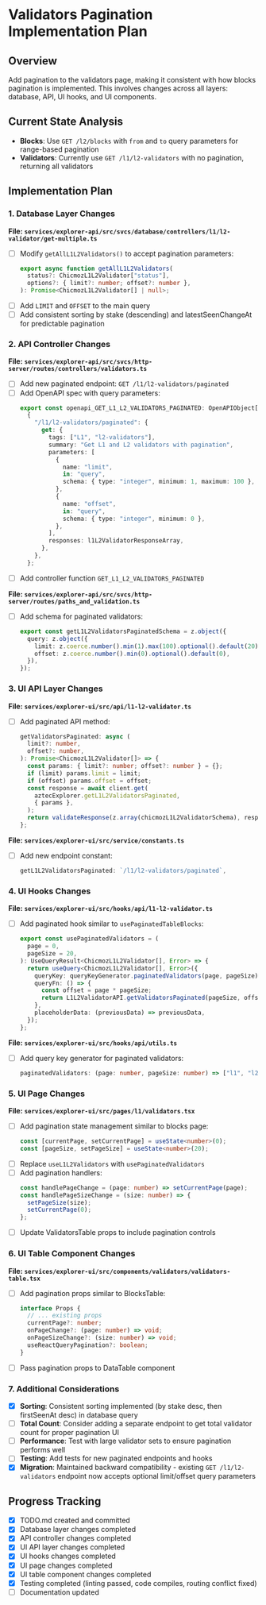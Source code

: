# Validators Pagination Implementation Plan

## Overview

Add pagination to the validators page, making it consistent with how blocks pagination is implemented. This involves changes across all layers: database, API, UI hooks, and UI components.

## Current State Analysis

- **Blocks**: Use `GET /l2/blocks` with `from` and `to` query parameters for range-based pagination
- **Validators**: Currently use `GET /l1/l2-validators` with no pagination, returning all validators

## Implementation Plan

### 1. Database Layer Changes

**File: `services/explorer-api/src/svcs/database/controllers/l1/l2-validator/get-multiple.ts`**

- [ ] Modify `getAllL1L2Validators()` to accept pagination parameters:
  ```typescript
  export async function getAllL1L2Validators(
    status?: ChicmozL1L2Validator["status"],
    options?: { limit?: number; offset?: number },
  ): Promise<ChicmozL1L2Validator[] | null>;
  ```
- [ ] Add `LIMIT` and `OFFSET` to the main query
- [ ] Add consistent sorting by stake (descending) and latestSeenChangeAt for predictable pagination

### 2. API Controller Changes

**File: `services/explorer-api/src/svcs/http-server/routes/controllers/validators.ts`**

- [ ] Add new paginated endpoint: `GET /l1/l2-validators/paginated`
- [ ] Add OpenAPI spec with query parameters:
  ```typescript
  export const openapi_GET_L1_L2_VALIDATORS_PAGINATED: OpenAPIObject["paths"] =
    {
      "/l1/l2-validators/paginated": {
        get: {
          tags: ["L1", "l2-validators"],
          summary: "Get L1 and L2 validators with pagination",
          parameters: [
            {
              name: "limit",
              in: "query",
              schema: { type: "integer", minimum: 1, maximum: 100 },
            },
            {
              name: "offset",
              in: "query",
              schema: { type: "integer", minimum: 0 },
            },
          ],
          responses: l1L2ValidatorResponseArray,
        },
      },
    };
  ```
- [ ] Add controller function `GET_L1_L2_VALIDATORS_PAGINATED`

**File: `services/explorer-api/src/svcs/http-server/routes/paths_and_validation.ts`**

- [ ] Add schema for paginated validators:
  ```typescript
  export const getL1L2ValidatorsPaginatedSchema = z.object({
    query: z.object({
      limit: z.coerce.number().min(1).max(100).optional().default(20),
      offset: z.coerce.number().min(0).optional().default(0),
    }),
  });
  ```

### 3. UI API Layer Changes

**File: `services/explorer-ui/src/api/l1-l2-validator.ts`**

- [ ] Add paginated API method:
  ```typescript
  getValidatorsPaginated: async (
    limit?: number,
    offset?: number,
  ): Promise<ChicmozL1L2Validator[]> => {
    const params: { limit?: number; offset?: number } = {};
    if (limit) params.limit = limit;
    if (offset) params.offset = offset;
    const response = await client.get(
      aztecExplorer.getL1L2ValidatorsPaginated,
      { params },
    );
    return validateResponse(z.array(chicmozL1L2ValidatorSchema), response.data);
  };
  ```

**File: `services/explorer-ui/src/service/constants.ts`**

- [ ] Add new endpoint constant:
  ```typescript
  getL1L2ValidatorsPaginated: `/l1/l2-validators/paginated`,
  ```

### 4. UI Hooks Changes

**File: `services/explorer-ui/src/hooks/api/l1-l2-validator.ts`**

- [ ] Add paginated hook similar to `usePaginatedTableBlocks`:
  ```typescript
  export const usePaginatedValidators = (
    page = 0,
    pageSize = 20,
  ): UseQueryResult<ChicmozL1L2Validator[], Error> => {
    return useQuery<ChicmozL1L2Validator[], Error>({
      queryKey: queryKeyGenerator.paginatedValidators(page, pageSize),
      queryFn: () => {
        const offset = page * pageSize;
        return L1L2ValidatorAPI.getValidatorsPaginated(pageSize, offset);
      },
      placeholderData: (previousData) => previousData,
    });
  };
  ```

**File: `services/explorer-ui/src/hooks/api/utils.ts`**

- [ ] Add query key generator for paginated validators:
  ```typescript
  paginatedValidators: (page: number, pageSize: number) => ["l1", "l2-validators", "paginated", page, pageSize],
  ```

### 5. UI Page Changes

**File: `services/explorer-ui/src/pages/l1/validators.tsx`**

- [ ] Add pagination state management similar to blocks page:
  ```typescript
  const [currentPage, setCurrentPage] = useState<number>(0);
  const [pageSize, setPageSize] = useState<number>(20);
  ```
- [ ] Replace `useL1L2Validators` with `usePaginatedValidators`
- [ ] Add pagination handlers:
  ```typescript
  const handlePageChange = (page: number) => setCurrentPage(page);
  const handlePageSizeChange = (size: number) => {
    setPageSize(size);
    setCurrentPage(0);
  };
  ```
- [ ] Update ValidatorsTable props to include pagination controls

### 6. UI Table Component Changes

**File: `services/explorer-ui/src/components/validators/validators-table.tsx`**

- [ ] Add pagination props similar to BlocksTable:
  ```typescript
  interface Props {
    // ... existing props
    currentPage?: number;
    onPageChange?: (page: number) => void;
    onPageSizeChange?: (size: number) => void;
    useReactQueryPagination?: boolean;
  }
  ```
- [ ] Pass pagination props to DataTable component

### 7. Additional Considerations

- [x] **Sorting**: Consistent sorting implemented (by stake desc, then firstSeenAt desc) in database query
- [ ] **Total Count**: Consider adding a separate endpoint to get total validator count for proper pagination UI
- [ ] **Performance**: Test with large validator sets to ensure pagination performs well
- [ ] **Testing**: Add tests for new paginated endpoints and hooks
- [x] **Migration**: Maintained backward compatibility - existing `GET /l1/l2-validators` endpoint now accepts optional limit/offset query parameters

## Progress Tracking

- [x] TODO.md created and committed
- [x] Database layer changes completed
- [x] API controller changes completed
- [x] UI API layer changes completed
- [x] UI hooks changes completed
- [x] UI page changes completed
- [x] UI table component changes completed
- [x] Testing completed (linting passed, code compiles, routing conflict fixed)
- [ ] Documentation updated

